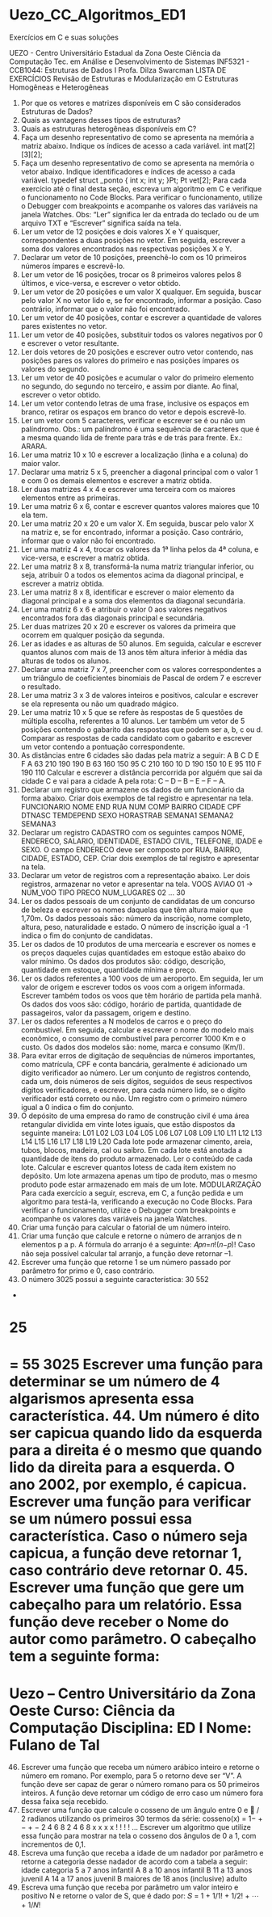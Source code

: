 # Uezo_CC_Algoritmos_ED1
Exercícios em C e suas soluções 

UEZO - Centro Universitário Estadual da Zona Oeste
Ciência da Computação
Tec. em Análise e Desenvolvimento de Sistemas
INF5321 - CCB1044: Estruturas de Dados I
Profa. Dilza Swarcman
LISTA DE EXERCÍCIOS
Revisão de Estruturas e Modularização em C
Estruturas Homogêneas e Heterogêneas
1. Por que os vetores e matrizes disponíveis em C são considerados Estruturas de Dados?
2. Quais as vantagens desses tipos de estruturas?
3. Quais as estruturas heterogêneas disponíveis em C?
4. Faça um desenho representativo de como se apresenta na memória a matriz abaixo. Indique os índices de acesso a cada variável.
int mat[2][3][2];
5. Faça um desenho representativo de como se apresenta na memória o vetor abaixo. Indique identificadores e índices de acesso a cada variável.
typedef struct _ponto
{
int x;
int y;
}Pt;
Pt vet[2];
Para cada exercício até o final desta seção, escreva um algoritmo em C e verifique o funcionamento no Code Blocks. Para verificar o funcionamento, utilize o Debugger com breakpoints e acompanhe os valores das variáveis na janela Watches.
Obs: “Ler” significa ler da entrada do teclado ou de um arquivo TXT e “Escrever” significa saída na tela.
6. Ler um vetor de 12 posições e dois valores X e Y quaisquer, correspondentes a duas posições no vetor. Em seguida, escrever a soma dos valores encontrados nas respectivas posições X e Y.
7. Declarar um vetor de 10 posições, preenchê-lo com os 10 primeiros números ímpares e escrevê-lo.
8. Ler um vetor de 16 posições, trocar os 8 primeiros valores pelos 8 últimos, e vice-versa, e escrever o vetor obtido.
9. Ler um vetor de 20 posições e um valor X qualquer. Em seguida, buscar pelo valor X no vetor lido e, se for encontrado, informar a posição. Caso contrário, informar que o valor não foi encontrado.
10. Ler um vetor de 40 posições, contar e escrever a quantidade de valores pares existentes no vetor.
11. Ler um vetor de 40 posições, substituir todos os valores negativos por 0 e escrever o vetor resultante.
12. Ler dois vetores de 20 posições e escrever outro vetor contendo, nas posições pares os valores do primeiro e nas posições ímpares os valores do segundo.
13. Ler um vetor de 40 posições e acumular o valor do primeiro elemento no segundo, do segundo no terceiro, e assim por diante. Ao final, escrever o vetor obtido.
14. Ler um vetor contendo letras de uma frase, inclusive os espaços em branco, retirar os espaços em branco do vetor e depois escrevê-lo.
15. Ler um vetor com 5 caracteres, verificar e escrever se é ou não um palíndromo.
Obs.: um palíndromo é uma sequência de caracteres que é a mesma quando lida de frente para trás e de trás para frente. Ex.: ARARA.
16. Ler uma matriz 10 x 10 e escrever a localização (linha e a coluna) do maior valor.
17. Declarar uma matriz 5 x 5, preencher a diagonal principal com o valor 1 e com 0 os demais elementos e escrever a matriz obtida.
18. Ler duas matrizes 4 x 4 e escrever uma terceira com os maiores elementos entre as primeiras.
19. Ler uma matriz 6 x 6, contar e escrever quantos valores maiores que 10 ela tem.
20. Ler uma matriz 20 x 20 e um valor X. Em seguida, buscar pelo valor X na matriz e, se for encontrado, informar a posição. Caso contrário, informar que o valor não foi encontrado.
21. Ler uma matriz 4 x 4, trocar os valores da 1ª linha pelos da 4ª coluna, e vice-versa, e escrever a matriz obtida.
22. Ler uma matriz 8 x 8, transformá-la numa matriz triangular inferior, ou seja, atribuir 0 a todos os elementos acima da diagonal principal, e escrever a matriz obtida.
23. Ler uma matriz 8 x 8, identificar e escrever o maior elemento da diagonal principal e a soma dos elementos da diagonal secundária.
24. Ler uma matriz 6 x 6 e atribuir o valor 0 aos valores negativos encontrados fora das diagonais principal e secundária.
25. Ler duas matrizes 20 x 20 e escrever os valores da primeira que ocorrem em qualquer posição da segunda.
26. Ler as idades e as alturas de 50 alunos. Em seguida, calcular e escrever quantos alunos com mais de 13 anos têm altura inferior à média das alturas de todos os alunos.
27. Declarar uma matriz 7 x 7, preencher com os valores correspondentes a um triângulo de coeficientes binomiais de Pascal de ordem 7 e escrever o resultado.
28. Ler uma matriz 3 x 3 de valores inteiros e positivos, calcular e escrever se ela representa ou não um quadrado mágico.
29. Ler uma matriz 10 x 5 que se refere às respostas de 5 questões de múltipla escolha, referentes a 10 alunos. Ler também um vetor de 5 posições contendo o gabarito das respostas que podem ser a, b, c ou d. Comparar as respostas de cada candidato com o gabarito e escrever um vetor contendo a pontuação correspondente.
30. As distâncias entre 6 cidades são dadas pela matriz a seguir:
A
B
C
D
E
F
A
63
210
190
190
B
63
160
150
95
C
210
160
10
D
190
150
10
E
95
110
F
190
110
Calcular e escrever a distância percorrida por alguém que sai da cidade C e vai para a cidade A pela rota: C – D – B – E – F – A.
31. Declarar um registro que armazene os dados de um funcionário da forma abaixo. Criar dois exemplos de tal registro e apresentar na tela.
FUNCIONARIO
NOME
END
RUA
NUM
COMP
BAIRRO
CIDADE
CPF
DTNASC
TEMDEPEND
SEXO
HORASTRAB
SEMANA1
SEMANA2
SEMANA3
32. Declarar um registro CADASTRO com os seguintes campos NOME, ENDERECO, SALARIO, IDENTIDADE, ESTADO CIVIL, TELEFONE, IDADE
e SEXO. O campo ENDERECO deve ser composto por RUA, BAIRRO, CIDADE, ESTADO, CEP. Criar dois exemplos de tal registro e apresentar na tela.
33. Declarar um vetor de registros com a representação abaixo. Ler dois registros, armazenar no vetor e apresentar na tela.
VOOS AVIAO
01
→
NUM_VOO
TIPO
PRECO
NUM_LUGARES
02
...
30
34. Ler os dados pessoais de um conjunto de candidatas de um concurso de beleza e escrever os nomes daquelas que têm altura maior que 1,70m.
Os dados pessoais são: número da inscrição, nome completo, altura, peso, naturalidade e estado. O número de inscrição igual a -1 indica o fim do conjunto de candidatas.
35. Ler os dados de 10 produtos de uma mercearia e escrever os nomes e os preços daqueles cujas quantidades em estoque estão abaixo do valor mínimo. Os dados dos produtos são: código, descrição, quantidade em estoque, quantidade mínima e preço.
36. Ler os dados referentes a 100 voos de um aeroporto. Em seguida, ler um valor de origem e escrever todos os voos com a origem informada. Escrever também todos os voos que têm horário de partida pela manhã. Os dados dos voos são: código, horário de partida, quantidade de passageiros, valor da passagem, origem e destino.
37. Ler os dados referentes a N modelos de carros e o preço do combustível. Em seguida, calcular e escrever o nome do modelo mais econômico, o consumo de combustível para percorrer 1000 Km e o custo. Os dados dos modelos são: nome, marca e consumo (Km/l).
38. Para evitar erros de digitação de sequências de números importantes, como matrícula, CPF e conta bancária, geralmente é adicionado um dígito verificador ao número. Ler um conjunto de registros contendo, cada um, dois números de seis dígitos, seguidos de seus respectivos dígitos verificadores, e escrever, para cada número lido, se o dígito verificador está correto ou não. Um registro com o primeiro número igual a 0 indica o fim do conjunto.
39. O depósito de uma empresa do ramo de construção civil é uma área retangular dividida em vinte lotes iguais, que estão dispostos da seguinte maneira:
L01
L02
L03
L04
L05
L06
L07
L08
L09
L10
L11
L12
L13
L14
L15
L16
L17
L18
L19
L20
Cada lote pode armazenar cimento, areia, tubos, blocos, madeira, cal ou saibro. Em cada lote está anotada a quantidade de itens do produto armazenado. Ler o conteúdo de cada lote. Calcular e escrever quantos lotess de cada item existem no depósito. Um lote armazena apenas um tipo de produto, mas o mesmo produto pode estar armazenado em mais de um lote.
MODULARIZAÇÃO
Para cada exercício a seguir, escreva, em C, a função pedida e um algoritmo para testá-la, verificando a execução no Code Blocks. Para verificar o funcionamento, utilize o Debugger com breakpoints e acompanhe os valores das variáveis na janela Watches.
40. Criar uma função para calcular o fatorial de um número inteiro.
41. Criar uma função que calcule e retorne o número de arranjos de n elementos p a p. A fórmula do arranjo é a seguinte:
𝐴𝑝𝑛=𝑛!(𝑛−𝑝)!
Caso não seja possível calcular tal arranjo, a função deve retornar –1.
42. Escrever uma função que retorne 1 se um número passado por parâmetro for primo e 0, caso contrário.
43. O número 3025 possui a seguinte característica:
30
552
+
25
=
=
55
3025
Escrever uma função para determinar se um número de 4 algarismos apresenta essa característica.
44. Um número é dito ser capicua quando lido da esquerda para a direita é o mesmo que quando lido da direita para a esquerda. O ano 2002, por exemplo, é capicua. Escrever uma função para verificar se um número possui essa característica. Caso o número seja capicua, a função deve retornar 1, caso contrário deve retornar 0.
45. Escrever uma função que gere um cabeçalho para um relatório. Essa função deve receber o Nome do autor como parâmetro. O cabeçalho tem a seguinte forma:
============================================
Uezo – Centro Universitário da Zona Oeste
Curso: Ciência da Computação
Disciplina: ED I
Nome: Fulano de Tal
============================================
46. Escrever uma função que receba um número arábico inteiro e retorne o
número em romano. Por exemplo, para 5 o retorno deve ser “V”. A função
deve ser capaz de gerar o número romano para os 50 primeiros inteiros. A
função deve retornar um código de erro caso um número fora dessa faixa
seja recebido.
47. Escrever uma função que calcule o cosseno de um ângulo entre 0 e  / 2
radianos utilizando os primeiros 30 termos da série:
cosseno(x) = 1− + − + −
2 4 6 8
2 4 6 8 x x x x
! ! ! !
...
Escrever um algoritmo que utilize essa função para mostrar na tela o
cosseno dos ângulos de 0 a 1, com incrementos de 0,1.
48. Escreva uma função que receba a idade de um nadador por parâmetro e
retorne a categoria desse nadador de acordo com a tabela a seguir:
idade categoria
5 a 7 anos infantil A
8 a 10 anos infantil B
11 a 13 anos juvenil A
14 a 17 anos juvenil B
maiores de 18 anos (inclusive) adulto
49. Escreva uma função que receba por parâmetro um valor inteiro e positivo N
e retorne o valor de S, que é dado por:
𝑆 = 1 + 1/1! + 1/2! + ⋯ + 1/𝑁!
